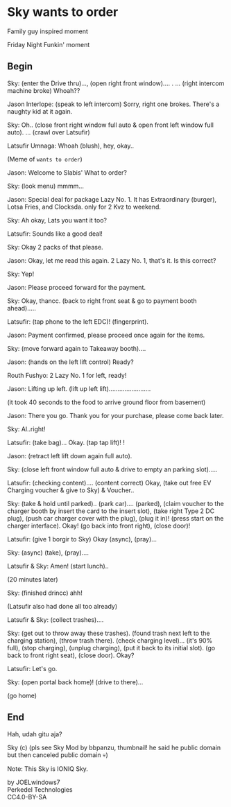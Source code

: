 # Sky wants to order

Family guy inspired moment

Friday Night Funkin' moment

## Begin

Sky: (enter the Drive thru)..., (open right front window).... . ... (right intercom machine broke) Whoah??

Jason Interlope: (speak to left intercom) Sorry, right one brokes. There's a naughty kid at it again.

Sky: Oh.. (close front right window full auto & open front left window full auto). ... (crawl over Latsufir)

Latsufir Umnaga: Whoah (blush), hey, okay..

(Meme of `wants to order`)

Jason: Welcome to Slabis' What to order?

Sky: (look menu) mmmm...

Jason: Special deal for package Lazy No. 1. It has Extraordinary (burger), Lotsa Fries, and Clocksda. only for 2 Kvz to weekend.

Sky: Ah okay, Lats you want it too?

Latsufir: Sounds like a good deal!

Sky: Okay 2 packs of that please.

Jason: Okay, let me read this again. 2 Lazy No. 1, that's it. Is this correct?

Sky: Yep!

Jason: Please proceed forward for the payment.

Sky: Okay, thancc. (back to right front seat & go to payment booth ahead).....

Latsufir: (tap phone to the left EDC)! (fingerprint).

Jason: Payment confirmed, please proceed once again for the items.

Sky: (move forward again to Takeaway booth)....

Jason: (hands on the left lift control) Ready?

Routh Fushyo: 2 Lazy No. 1 for left, ready!

Jason: Lifting up left. (lift up left lift)........................

(it took 40 seconds to the food to arrive ground floor from basement)

Jason: There you go. Thank you for your purchase, please come back later.

Sky: Al..right!

Latsufir: (take bag)... Okay. (tap tap lift)! !

Jason: (retract left lift down again full auto).

Sky: (close left front window full auto & drive to empty an parking slot).....

Latsufir: (checking content).... (content correct) Okay, (take out free EV Charging voucher & give to Sky) & Voucher..

Sky: (take & hold until parked).. (park car).... (parked), (claim voucher to the charger booth by insert the card to the insert slot), (take right Type 2 DC plug), (push car charger cover with the plug), (plug it in)! (press start on the charger interface). Okay! (go back into front right), (close door)!

Latsufir: (give 1 borgir to Sky) Okay (async), (pray)...

Sky: (async) (take), (pray)....

Latsufir & Sky: Amen! (start lunch)..

(20 minutes later)

Sky: (finished drincc) ahh!

(Latsufir also had done all too already)

Latsufir & Sky: (collect trashes)....

Sky: (get out to throw away these trashes). (found trash next left to the charging station), (throw trash there). (check charging level)... (it's 90% full), (stop charging), (unplug charging), (put it back to its initial slot). (go back to front right seat), (close door). Okay?

Latsufir: Let's go.

Sky: (open portal back home)! (drive to there)...

(go home)

## End

Hah, udah gitu aja?

Sky (c) (pls see Sky Mod by bbpanzu, thumbnail! he said he public domain but then canceled public domain 💀)

Note: This Sky is IONIQ Sky.

by JOELwindows7  
Perkedel Technologies  
CC4.0-BY-SA
